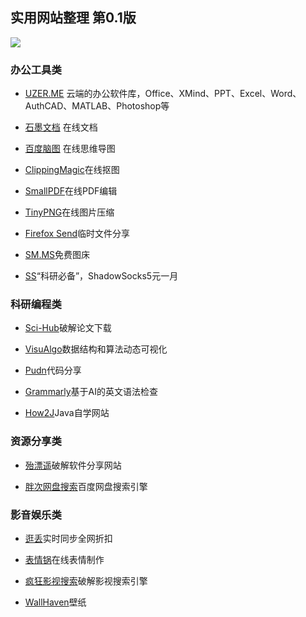 ## 实用网站整理 第0.1版
![](https://i.loli.net/2019/03/30/5c9edef438aad.png)
### 办公工具类

- [UZER.ME](https://uzer.me/) 云端的办公软件库，Office、XMind、PPT、Excel、Word、AuthCAD、MATLAB、Photoshop等
		 
- [石墨文档](https://shimo.im) 在线文档
		
- [百度脑图](http://naotu.baidu.com/) 在线思维导图
		 
- [ClippingMagic](https://clippingmagic.com/)在线抠图
 	
- [SmallPDF](https://smallpdf.com/cn)在线PDF编辑
 		
- [TinyPNG](https://tinypng.com/)在线图片压缩
  		
- [Firefox Send](https://send.firefox.com/)临时文件分享

- [SM.MS](https://sm.ms/)免费图床

- [SS](https://a.aiguobit.com/users/register/f19a5876554b99d13550d1cb9549ede6)“科研必备”，ShadowSocks5元一月

### 科研编程类

- [Sci-Hub](http://sci-hub.tw/)破解论文下载

- [VisuAlgo](https://visualgo.net/zh)数据结构和算法动态可视化

- [Pudn](http://www.pudn.com/)代码分享

- [Grammarly](https://www.grammarly.com/)基于AI的英文语法检查

- [How2J](http://how2j.cn?p=68554)Java自学网站

### 资源分享类

- [殆漂遥](https://www.laomoit.com/)破解软件分享网站

- [胖次网盘搜索](https://www.panc.cc/)百度网盘搜索引擎

### 影音娱乐类

- [逛丢](https://guangdiu.com/)实时同步全网折扣

- [表情锅](https://app.xuty.tk/static/app/index.html)在线表情制作

- [疯狂影视搜索](http://ifkdy.com/)破解影视搜索引擎

- [WallHaven](https://alpha.wallhaven.cc/)壁纸

